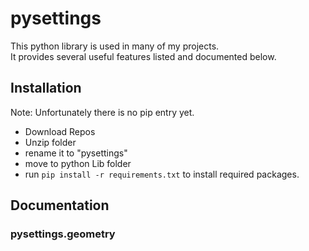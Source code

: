# pysettings 
This python library is used in many of my projects. \
It provides several useful features listed and documented below.

## Installation
Note: Unfortunately there is no pip entry yet.

* Download Repos
* Unzip folder
* rename it to "pysettings"
* move to python Lib folder 
* run ``pip install -r requirements.txt`` to install required packages.


## Documentation
### pysettings.geometry
#### 